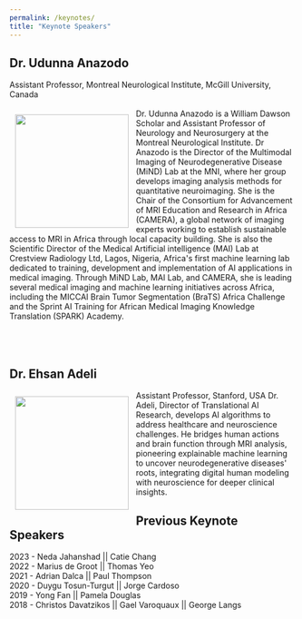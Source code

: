 ```yaml
---
permalink: /keynotes/
title: "Keynote Speakers"
---
```


## Dr. Udunna Anazodo
Assistant Professor, Montreal Neurological Institute, McGill University, Canada
<br>
<br>
<img align="left" src="https://mlcnworkshop.github.io/images/Lawson-Udunna.png" width="200 px" style="padding: 10px">
Dr. Udunna Anazodo is a William Dawson Scholar and Assistant Professor of Neurology and Neurosurgery at the Montreal Neurological Institute. Dr Anazodo is the Director of the Multimodal Imaging of Neurodegenerative Disease (MiND) Lab at the MNI, where her group develops imaging analysis methods for quantitative neuroimaging. She is the Chair of the Consortium for Advancement of MRI Education and Research in Africa (CAMERA), a global network of imaging experts working to establish sustainable access to MRI in Africa through local capacity building. She is also the Scientific Director of the Medical Artificial intelligence (MAI) Lab at Crestview Radiology Ltd, Lagos, Nigeria, Africa's first machine learning lab dedicated to training, development and implementation of AI applications in medical imaging. Through MiND Lab, MAI Lab, and CAMERA, she is leading several medical imaging and machine learning initiatives across Africa, including the MICCAI Brain Tumor Segmentation (BraTS) Africa Challenge and the Sprint AI Training for African Medical Imaging Knowledge Translation (SPARK) Academy.
<br>
<br>
<br>
<br>
## Dr. Ehsan Adeli
Assistant Professor, Stanford, USA
<img align="left" src="https://mlcnworkshop.github.io/images/Ehsan.jpg" width="200 px" style="padding: 10px">
Dr. Adeli, Director of Translational AI Research, develops AI algorithms to address healthcare and neuroscience challenges. He bridges human actions and brain function through MRI analysis, pioneering explainable machine learning to uncover neurodegenerative diseases' roots, integrating digital human modeling with neuroscience for deeper clinical insights.

## Previous Keynote Speakers
2023 - Neda Jahanshad || Catie Chang
<br>
2022 - Marius de Groot || Thomas Yeo
<br>
2021 - Adrian Dalca || Paul Thompson 
<br>
2020 - Duygu Tosun-Turgut || Jorge Cardoso 
<br>
2019 - Yong Fan || Pamela Douglas
<br>
2018 - Christos Davatzikos || Gael Varoquaux || George Langs
<br>
